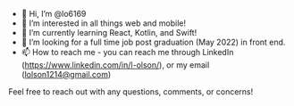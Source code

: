 - 👋 Hi, I’m @lo6169
- 👀 I’m interested in all things web and mobile!
- 🌱 I’m currently learning React, Kotlin, and Swift!
- 💞️ I’m looking for a full time job post graduation (May 2022) in front end.
- 📫 How to reach me - you can reach me through LinkedIn (https://www.linkedin.com/in/l-olson/), or my email (lolson1214@gmail.com)

Feel free to reach out with any questions, comments, or concerns!
